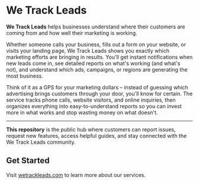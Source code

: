 # We Track Leads

**We Track Leads** helps businesses understand where their customers are coming from and how well their marketing is working.

Whether someone calls your business, fills out a form on your website, or visits your landing page, We Track Leads shows you exactly which marketing efforts are bringing in results. You'll get instant notifications when new leads come in, see detailed reports on what's working (and what's not), and understand which ads, campaigns, or regions are generating the most business.

Think of it as a GPS for your marketing dollars – instead of guessing which advertising brings customers through your door, you'll know for certain. The service tracks phone calls, website visitors, and online inquiries, then organizes everything into easy-to-understand reports so you can invest more in what works and stop wasting money on what doesn't.

---

**This repository** is the public hub where customers can report issues, request new features, access helpful guides, and stay connected with the We Track Leads community.

## Get Started

Visit [wetrackleads.com](https://site.wetrackleads.com) to learn more about our services.
